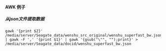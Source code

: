 #### AWK 例子

##### 从json文件提取数据
```shell
gawk '{print $2}' /media/server/Seagate_data/wenshu_src_original/wenshu_superfast_bw.json | gawk -F ',' '{print $1}' | gawk '{gsub("\"", "");print}' > /media/server/Seagate_data/docid/wenshu_superfast_bw.json
```
